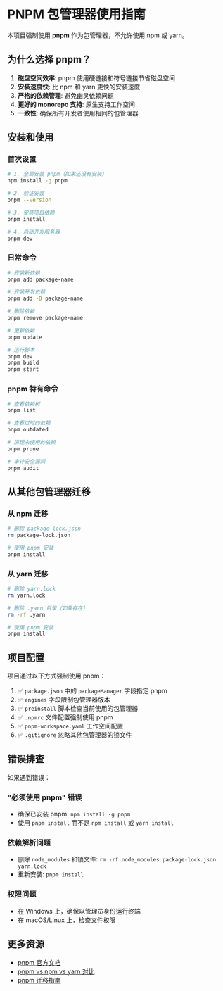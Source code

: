 # PNPM 包管理器使用指南

本项目强制使用 **pnpm** 作为包管理器，不允许使用 npm 或 yarn。

## 为什么选择 pnpm？

1. **磁盘空间效率**: pnpm 使用硬链接和符号链接节省磁盘空间
2. **安装速度快**: 比 npm 和 yarn 更快的安装速度
3. **严格的依赖管理**: 避免幽灵依赖问题
4. **更好的 monorepo 支持**: 原生支持工作空间
5. **一致性**: 确保所有开发者使用相同的包管理器

## 安装和使用

### 首次设置

```bash
# 1. 全局安装 pnpm（如果还没有安装）
npm install -g pnpm

# 2. 验证安装
pnpm --version

# 3. 安装项目依赖
pnpm install

# 4. 启动开发服务器
pnpm dev
```

### 日常命令

```bash
# 安装新依赖
pnpm add package-name

# 安装开发依赖
pnpm add -D package-name

# 删除依赖
pnpm remove package-name

# 更新依赖
pnpm update

# 运行脚本
pnpm dev
pnpm build
pnpm start
```

### pnpm 特有命令

```bash
# 查看依赖树
pnpm list

# 查看过时的依赖
pnpm outdated

# 清理未使用的依赖
pnpm prune

# 审计安全漏洞
pnpm audit
```

## 从其他包管理器迁移

### 从 npm 迁移
```bash
# 删除 package-lock.json
rm package-lock.json

# 使用 pnpm 安装
pnpm install
```

### 从 yarn 迁移
```bash
# 删除 yarn.lock
rm yarn.lock

# 删除 .yarn 目录（如果存在）
rm -rf .yarn

# 使用 pnpm 安装
pnpm install
```

## 项目配置

项目通过以下方式强制使用 pnpm：

1. ✅ `package.json` 中的 `packageManager` 字段指定 pnpm
2. ✅ `engines` 字段限制包管理器版本
3. ✅ `preinstall` 脚本检查当前使用的包管理器
4. ✅ `.npmrc` 文件配置强制使用 pnpm
5. ✅ `pnpm-workspace.yaml` 工作空间配置
6. ✅ `.gitignore` 忽略其他包管理器的锁文件

## 错误排查

如果遇到错误：

### "必须使用 pnpm" 错误
- 确保已安装 pnpm: `npm install -g pnpm`
- 使用 `pnpm install` 而不是 `npm install` 或 `yarn install`

### 依赖解析问题
- 删除 `node_modules` 和锁文件: `rm -rf node_modules package-lock.json yarn.lock`
- 重新安装: `pnpm install`

### 权限问题
- 在 Windows 上，确保以管理员身份运行终端
- 在 macOS/Linux 上，检查文件权限

## 更多资源

- [pnpm 官方文档](https://pnpm.io/)
- [pnpm vs npm vs yarn 对比](https://pnpm.io/benchmarks)
- [pnpm 迁移指南](https://pnpm.io/migration)